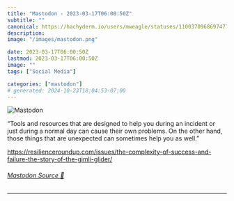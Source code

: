 ```yaml
---
title: "Mastodon - 2023-03-17T06:00:50Z"
subtitle: ""
canonical: https://hachyderm.io/users/mweagle/statuses/110037096869747746
description:
image: "/images/mastodon.png"

date: 2023-03-17T06:00:50Z
lastmod: 2023-03-17T06:00:50Z
image: ""
tags: ["Social Media"]

categories: ["mastodon"]
# generated: 2024-10-23T18:04:53-07:00
---
```

![Mastodon](/images/mastodon.png)

<p>“Tools and resources that are designed to help you during an incident or just during a normal day can cause their own problems. On the other hand, those things that are unexpected can sometimes help you as well.”</p><p><a href="https://resilienceroundup.com/issues/the-complexity-of-success-and-failure-the-story-of-the-gimli-glider/" target="_blank" rel="nofollow noopener noreferrer" translate="no"><span class="invisible">https://</span><span class="ellipsis">resilienceroundup.com/issues/t</span><span class="invisible">he-complexity-of-success-and-failure-the-story-of-the-gimli-glider/</span></a></p>


###### [Mastodon Source 🐘](https://hachyderm.io/@mweagle/110037096869747746)

___
